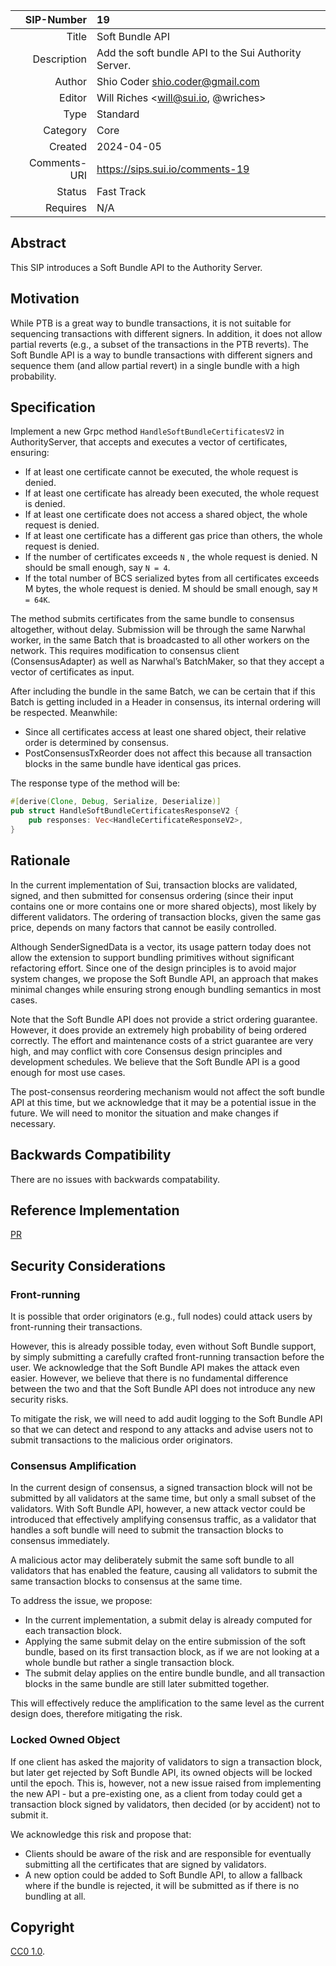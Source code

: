 |   SIP-Number | 19                                                   |
| -----------: | :--------------------------------------------------- |
|        Title | Soft Bundle API                                      |
|  Description | Add the soft bundle API to the Sui Authority Server. |
|       Author | Shio Coder <shio.coder@gmail.com>                    |
|       Editor | Will Riches <will@sui.io, @wriches>                  |
|         Type | Standard                                             |
|     Category | Core                                                 |
|      Created | 2024-04-05                                           |
| Comments-URI | https://sips.sui.io/comments-19                      |
|       Status | Fast Track                                           |
|     Requires | N/A                                                  |

## Abstract

This SIP introduces a Soft Bundle API to the Authority Server.

## Motivation

While PTB is a great way to bundle transactions, it is not suitable for sequencing transactions with different signers.
In addition, it does not allow partial reverts (e.g., a subset of the transactions in the PTB reverts). The Soft Bundle API is a way to bundle transactions with different signers and sequence them (and allow partial revert) in a single bundle with a high probability.

## Specification

Implement a new Grpc method `HandleSoftBundleCertificatesV2` in AuthorityServer, that accepts and executes a vector of certificates, ensuring:

- If at least one certificate cannot be executed, the whole request is denied.
- If at least one certificate has already been executed, the whole request is denied.
- If at least one certificate does not access a shared object, the whole request is denied.
- If at least one certificate has a different gas price than others, the whole request is denied.
- If the number of certificates exceeds `N` , the whole request is denied.
  N should be small enough, say `N = 4`.
- If the total number of BCS serialized bytes from all certificates exceeds M bytes, the whole request is denied. M should be small enough, say `M = 64K`.

The method submits certificates from the same bundle to consensus altogether, without delay.
Submission will be through the same Narwhal worker, in the same Batch that is broadcasted to all other workers on the network.
This requires modification to consensus client (ConsensusAdapter) as well as Narwhal’s BatchMaker, so that they accept a vector of certificates as input.

After including the bundle in the same Batch, we can be certain that if this Batch is getting included in a Header in consensus, its internal ordering will be respected.
Meanwhile:

- Since all certificates access at least one shared object, their relative order is determined by consensus.
- PostConsensusTxReorder does not affect this because all transaction blocks in the same bundle have identical gas prices.

The response type of the method will be:

```Rust
#[derive(Clone, Debug, Serialize, Deserialize)]
pub struct HandleSoftBundleCertificatesResponseV2 {
    pub responses: Vec<HandleCertificateResponseV2>,
}
```

## Rationale

In the current implementation of Sui, transaction blocks are validated, signed, and then submitted for consensus ordering (since their input contains one or more contains one or more shared objects), most likely by different validators. The ordering of transaction blocks, given the same gas price, depends on many factors that cannot be easily controlled.

Although SenderSignedData is a vector, its usage pattern today does not allow the extension to support bundling primitives without significant refactoring effort. Since one of the design principles is to avoid major system changes, we propose the Soft Bundle API, an approach that makes minimal changes while ensuring strong enough bundling semantics in most cases.

Note that the Soft Bundle API does not provide a strict ordering guarantee. However, it does provide an extremely high probability of being ordered correctly. The effort and maintenance costs of a strict guarantee are very high, and may conflict with core Consensus design principles and development schedules. We believe that the Soft Bundle API is a good enough for most use cases.

The post-consensus reordering mechanism would not affect the soft bundle API at this time, but we acknowledge that it may be a potential issue in the future. We will need to monitor the situation and make changes if necessary.

## Backwards Compatibility

There are no issues with backwards compatability.

## Reference Implementation

[PR](https://github.com/MystenLabs/sui/pull/17066/files)

## Security Considerations


### Front-running

It is possible that order originators (e.g., full nodes) could attack users by front-running their transactions.

However, this is already possible today, even without Soft Bundle support, by simply submitting a carefully crafted front-running transaction before the user. We acknowledge that the Soft Bundle API makes the attack even easier. However, we believe that there is no fundamental difference between the two and that the Soft Bundle API does not introduce any new security risks.

To mitigate the risk, we will need to add audit logging to the Soft Bundle API so that we can detect and respond to any attacks and advise users not to submit transactions to the malicious order originators.


### Consensus Amplification

In the current design of consensus, a signed transaction block will not be submitted by all validators at the same time, but only a small subset of the validators.
With Soft Bundle API, however, a new attack vector could be introduced that effectively amplifying consensus traffic, as a validator that handles a soft bundle will need to submit the transaction blocks to consensus immediately.

A malicious actor may deliberately submit the same soft bundle to all validators that has enabled the feature, causing all validators to submit the same transaction blocks to consensus at the same time.

To address the issue, we propose:
- In the current implementation, a submit delay is already computed for each transaction block.
- Applying the same submit delay on the entire submission of the soft bundle, based on its first transaction block, as if we are not looking at a whole bundle but rather a single transaction block.
- The submit delay applies on the entire bundle bundle, and all transaction blocks in the same bundle are still later submitted together.

This will effectively reduce the amplification to the same level as the current design does, therefore mitigating the risk.

### Locked Owned Object

If one client has asked the majority of validators to sign a transaction block, but later get rejected by Soft Bundle API, its owned objects will be locked until the epoch.
This is, however, not a new issue raised from implementing the new API - but a pre-existing one, as a client from today could get a transaction block signed by validators, then decided (or by accident) not to submit it.

We acknowledge this risk and propose that:
- Clients should be aware of the risk and are responsible for eventually submitting all the certificates that are signed by validators.
- A new option could be added to Soft Bundle API, to allow a fallback where if the bundle is rejected, it will be submitted as if there is no bundling at all.


## Copyright

[CC0 1.0](../LICENSE.md).

